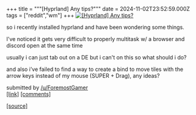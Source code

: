 +++
title = """[Hyprland] Any tips?"""
date = 2024-11-02T23:52:59.000Z
tags = ["reddit","wm"]
+++
[![[Hyprland] Any tips?](https://preview.redd.it/kc5n3w3atkyd1.jpeg?width=640&crop=smart&auto=webp&s=52cb76275df0560b1a0c42d345b8422241206d9c "[Hyprland] Any tips?")](https://www.reddit.com/r/unixporn/comments/1gi9zez/hyprland_any_tips/)

so i recently installed hyprland and have been wondering some things.

I've noticed it gets very difficult to properly multitask w/ a browser and discord open at the same time

usually i can just tab out on a DE but i can't on this so what should i do?

and also i’ve failed to find a way to create a bind to move tiles with the arrow keys instead of my mouse (SUPER + Drag), any ideas?

submitted by [/u/ForemostGamer](https://www.reddit.com/user/ForemostGamer)  
[\[link\]](https://i.redd.it/kc5n3w3atkyd1.jpeg) [\[comments\]](https://www.reddit.com/r/unixporn/comments/1gi9zez/hyprland_any_tips/)

[[source]](https://www.reddit.com/r/unixporn/comments/1gi9zez/hyprland_any_tips/)
